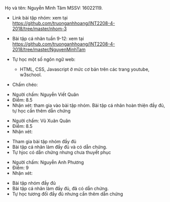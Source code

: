 ﻿
Họ và tên: Nguyễn Minh Tâm
MSSV: 16022119.

* Link bài tập nhóm: xem tại https://github.com/truonganhhoang/INT2208-4-2018/tree/master/nhom-3

* Bài tập cá nhân tuần 9-12: xem tại https://github.com/truonganhhoang/INT2208-4-2018/tree/master/NguyenMinhTam 

* Tự học một số ngôn ngữ web: 
  * HTML, CSS, Javascript ở mức cơ bản trên các trang youtube, w3school.

* Chấm chéo: 
 + Người chấm: Nguyễn Viết Quân
 + Điểm: 8.5
 + Nhận xét: tham gia vào bài tập nhóm. Bài tập cá nhân hoàn thiện đầy đủ, tự học cần thêm dẫn chứng
 
 * Người chấm: Vũ Xuân Quân
 * Điểm: 8.5
 * Nhận xét:
  - Tham gia bài tập nhóm đầy đủ
  - Bài tập cá nhân làm đầy đủ và có dẫn chứng.
  - Tự hjoc có dẫn chứng nhưng chưa thuyết phục
  
 * Người chấm: Nguyễn Anh Phương
 * Điểm: 9
 * Nhận xét:
  - Bài tập nhóm đầy đủ
  - Bài tập cá nhân làm đầy đủ, đã có dẫn chứng.
  - Tự học tương đối đầy đủ nhưng cần thêm dẫn chứng
